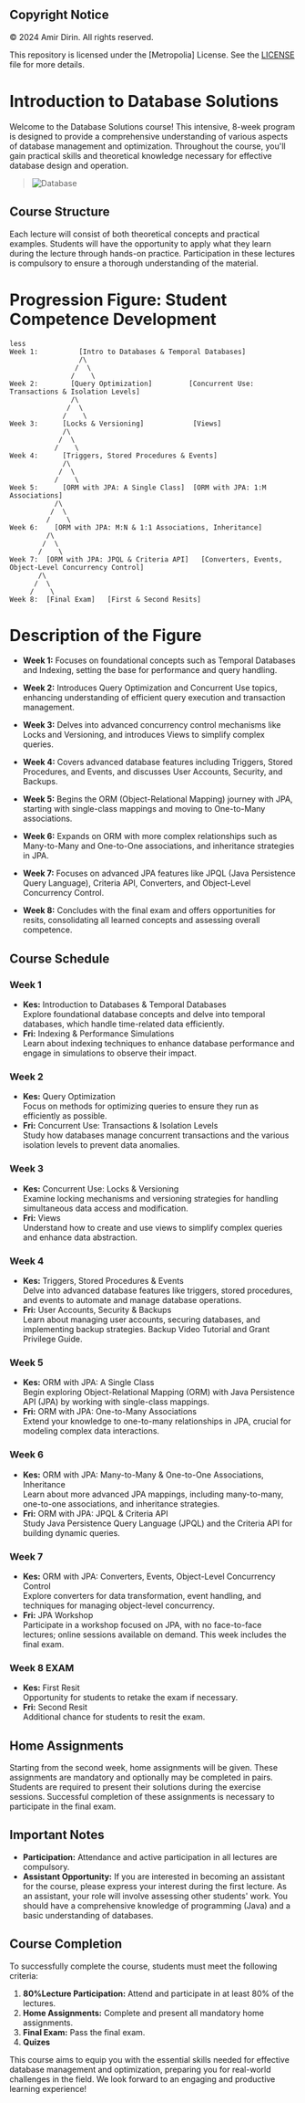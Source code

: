 ## Copyright Notice

© 2024 Amir Dirin. All rights reserved.

This repository is licensed under the [Metropolia] License. See the [LICENSE](./LICENSE) file for more details.



# Introduction to Database Solutions

Welcome to the Database Solutions course! This intensive, 8-week program is designed to provide a comprehensive understanding of various aspects of database management and optimization. Throughout the course, you'll gain practical skills and theoretical knowledge necessary for effective database design and operation.

> ![Database](/images/join.gif)

## Course Structure

Each lecture will consist of both theoretical concepts and practical examples. Students will have the opportunity to apply what they learn during the lecture through hands-on practice. Participation in these lectures is compulsory to ensure a thorough understanding of the material.

# Progression Figure: Student Competence Development
````less
less
Week 1:          [Intro to Databases & Temporal Databases]
                 /\
                /  \
               /    \
Week 2:        [Query Optimization]         [Concurrent Use: Transactions & Isolation Levels]
               /\
              /  \
             /    \
Week 3:      [Locks & Versioning]            [Views]
             /\
            /  \
           /    \
Week 4:      [Triggers, Stored Procedures & Events]
             /\
            /  \
           /    \
Week 5:      [ORM with JPA: A Single Class]  [ORM with JPA: 1:M Associations]
           /\
          /  \
         /    \
Week 6:    [ORM with JPA: M:N & 1:1 Associations, Inheritance]
         /\
        /  \
       /    \
Week 7:  [ORM with JPA: JPQL & Criteria API]   [Converters, Events, Object-Level Concurrency Control]
       /\
      /  \
     /    \
Week 8:  [Final Exam]   [First & Second Resits]

````
# Description of the Figure

- **Week 1:** Focuses on foundational concepts such as Temporal Databases and Indexing, setting the base for performance and query handling.

- **Week 2:** Introduces Query Optimization and Concurrent Use topics, enhancing understanding of efficient query execution and transaction management.

- **Week 3:** Delves into advanced concurrency control mechanisms like Locks and Versioning, and introduces Views to simplify complex queries.

- **Week 4:** Covers advanced database features including Triggers, Stored Procedures, and Events, and discusses User Accounts, Security, and Backups.

- **Week 5:** Begins the ORM (Object-Relational Mapping) journey with JPA, starting with single-class mappings and moving to One-to-Many associations.

- **Week 6:** Expands on ORM with more complex relationships such as Many-to-Many and One-to-One associations, and inheritance strategies in JPA.

- **Week 7:** Focuses on advanced JPA features like JPQL (Java Persistence Query Language), Criteria API, Converters, and Object-Level Concurrency Control.

- **Week 8:** Concludes with the final exam and offers opportunities for resits, consolidating all learned concepts and assessing overall competence.


## Course Schedule

### Week 1 

- **Kes:** Introduction to Databases & Temporal Databases  
  Explore foundational database concepts and delve into temporal databases, which handle time-related data efficiently.
- **Fri:** Indexing & Performance Simulations  
  Learn about indexing techniques to enhance database performance and engage in simulations to observe their impact.

### Week 2 
- **Kes:** Query Optimization  
  Focus on methods for optimizing queries to ensure they run as efficiently as possible.
- **Fri:** Concurrent Use: Transactions & Isolation Levels  
  Study how databases manage concurrent transactions and the various isolation levels to prevent data anomalies.

### Week 3

- **Kes:** Concurrent Use: Locks & Versioning  
  Examine locking mechanisms and versioning strategies for handling simultaneous data access and modification.
- **Fri:** Views  
  Understand how to create and use views to simplify complex queries and enhance data abstraction.

### Week 4 

- **Kes:** Triggers, Stored Procedures & Events  
  Delve into advanced database features like triggers, stored procedures, and events to automate and manage database operations.
- **Fri:** User Accounts, Security & Backups  
  Learn about managing user accounts, securing databases, and implementing backup strategies. Backup Video Tutorial and Grant Privilege Guide.

### Week 5 

- **Kes:** ORM with JPA: A Single Class  
  Begin exploring Object-Relational Mapping (ORM) with Java Persistence API (JPA) by working with single-class mappings.
- **Fri:** ORM with JPA: One-to-Many Associations  
  Extend your knowledge to one-to-many relationships in JPA, crucial for modeling complex data interactions.

### Week 6 

- **Kes:** ORM with JPA: Many-to-Many & One-to-One Associations, Inheritance  
  Learn about more advanced JPA mappings, including many-to-many, one-to-one associations, and inheritance strategies.
- **Fri:** ORM with JPA: JPQL & Criteria API  
  Study Java Persistence Query Language (JPQL) and the Criteria API for building dynamic queries.

### Week 7 

- **Kes:** ORM with JPA: Converters, Events, Object-Level Concurrency Control  
  Explore converters for data transformation, event handling, and techniques for managing object-level concurrency.
- **Fri:** JPA Workshop  
  Participate in a workshop focused on JPA, with no face-to-face lectures; online sessions available on demand. This week includes the final exam.

### Week 8  **EXAM**

- **Kes:** First Resit  
  Opportunity for students to retake the exam if necessary.
- **Fri:** Second Resit  
  Additional chance for students to resit the exam.

## Home Assignments

Starting from the second week, home assignments will be given. These assignments are mandatory and optionally may be completed in pairs. Students are required to present their solutions during the exercise sessions. Successful completion of these assignments is necessary to participate in the final exam.

## Important Notes

- **Participation:** Attendance and active participation in all lectures are compulsory.
- **Assistant Opportunity:** If you are interested in becoming an assistant for the course, please express your interest during the first lecture. As an assistant, your role will involve assessing other students' work. You should have a comprehensive knowledge of programming (Java) and a basic understanding of databases.

## Course Completion

To successfully complete the course, students must meet the following criteria:

1. **80%Lecture Participation:** Attend and participate in at least 80% of the lectures.
2. **Home Assignments:** Complete and present all mandatory home assignments.
3. **Final Exam:** Pass the final exam.
4. **Quizes**

This course aims to equip you with the essential skills needed for effective database management and optimization, preparing you for real-world challenges in the field. We look forward to an engaging and productive learning experience!
